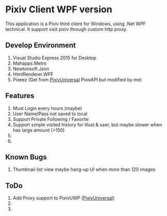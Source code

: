 # Pixiv Client WPF version

This application is a Pixiv third client for Windows, using .Net WPF technical.
It support visit pixiv through custom http proxy.

## Develop Environment 

1. Visual Studio Express 2015 for Desktop
1. Mahapps.Metro
1. Newtonsoft.Json
1. HtmlRenderer.WPF
1. Pixeez (Get from [PixivUniversal](https://github.com/PixeezPlusProject/PixivUniversal) PixivAPI but modified by me)

## Features

1. Must Login every hours (maybe)
1. User Name/Pass not saved to local
1. Support Private Following / Favorite
1. Support simple visited history for illust & user, but maybe slower when has large amount (>150)
1.
1.

## Known Bugs

1. Thumbnail list view maybe hang-up UI when more than 120 images

## ToDo

1. Add Proxy support to PixivUWP ([PixivUniversal](https://github.com/PixeezPlusProject/PixivUniversal))
1. 
1.

